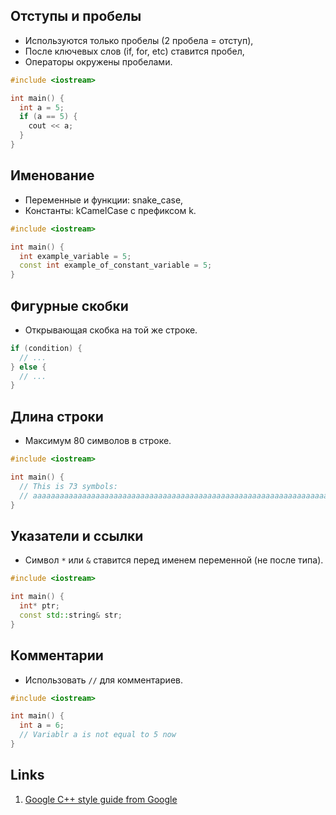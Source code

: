## Отступы и пробелы
- Используются только пробелы (2 пробела = отступ),
- После ключевых слов (if, for, etc) ставится пробел,
- Операторы окружены пробелами.

```cpp
#include <iostream>

int main() {
  int a = 5;
  if (a == 5) {
    cout << a;
  }
}
```

## Именование
- Переменные и функции: snake_case,
- Константы: kCamelCase с префиксом k.

```cpp
#include <iostream>

int main() {
  int example_variable = 5;
  const int example_of_constant_variable = 5;
}
```

## Фигурные скобки
- Открывающая скобка на той же строке.

```cpp
if (condition) {
  // ...
} else {
  // ...
}
```

## Длина строки
- Максимум 80 символов в строке.

```cpp
#include <iostream>

int main() {
  // This is 73 symbols:
  // aaaaaaaaaaaaaaaaaaaaaaaaaaaaaaaaaaaaaaaaaaaaaaaaaaaaaaaaaaaaaaaaaaaaaa
}
```

## Указатели и ссылки
- Символ `*` или `&` ставится перед именем переменной (не после типа).

```cpp
#include <iostream>

int main() {
  int* ptr;
  const std::string& str;
}
```

## Комментарии
- Использовать `//` для комментариев.

```cpp
#include <iostream>

int main() {
  int a = 6;
  // Variablr a is not equal to 5 now
}
```
## Links
1. [Google C++ style guide from Google](https://google.github.io/styleguide/cppguide.html)